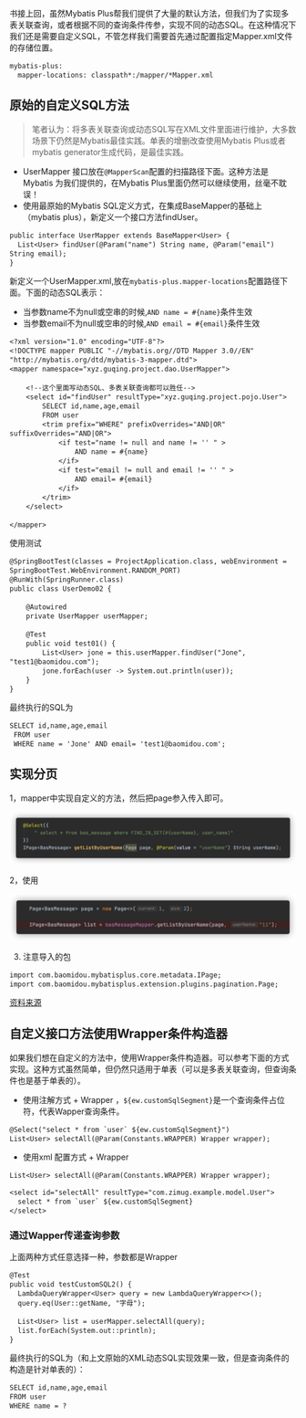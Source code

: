 书接上回，虽然Mybatis Plus帮我们提供了大量的默认方法，但我们为了实现多表关联查询，或者根据不同的查询条件传参，实现不同的动态SQL。在这种情况下我们还是需要自定义SQL，不管怎样我们需要首先通过配置指定Mapper.xml文件的存储位置。

```
mybatis-plus:
  mapper-locations: classpath*:/mapper/*Mapper.xml

```

## 原始的自定义SQL方法

> 笔者认为：将多表关联查询或动态SQL写在XML文件里面进行维护，大多数场景下仍然是Mybatis最佳实践。单表的增删改查使用Mybatis Plus或者mybatis generator生成代码，是最佳实践。

- UserMapper 接口放在`@MapperScan`配置的扫描路径下面。这种方法是Mybatis 为我们提供的，在Mybatis Plus里面仍然可以继续使用，丝毫不耽误！
- 使用最原始的Mybatis SQL定义方式，在集成BaseMapper的基础上（mybatis plus），新定义一个接口方法findUser。

```
public interface UserMapper extends BaseMapper<User> {
  List<User> findUser(@Param("name") String name, @Param("email") String email);
}

```

新定义一个UserMapper.xml,放在`mybatis-plus.mapper-locations`配置路径下面。下面的动态SQL表示：

- 当参数name不为null或空串的时候,`AND name = #{name}`条件生效
- 当参数email不为null或空串的时候,`AND email = #{email}`条件生效

```
<?xml version="1.0" encoding="UTF-8"?>
<!DOCTYPE mapper PUBLIC "-//mybatis.org//DTD Mapper 3.0//EN" "http://mybatis.org/dtd/mybatis-3-mapper.dtd">
<mapper namespace="xyz.guqing.project.dao.UserMapper">

    <!--这个里面写动态SQL、多表关联查询都可以胜任-->
    <select id="findUser" resultType="xyz.guqing.project.pojo.User">
        SELECT id,name,age,email
        FROM user
        <trim prefix="WHERE" prefixOverrides="AND|OR" suffixOverrides="AND|OR">
            <if test="name != null and name != '' " >
                AND name = #{name}
            </if>
            <if test="email != null and email != '' " >
                AND email= #{email}
            </if>
        </trim>
    </select>

</mapper>

```

使用测试

```
@SpringBootTest(classes = ProjectApplication.class, webEnvironment = SpringBootTest.WebEnvironment.RANDOM_PORT)
@RunWith(SpringRunner.class)
public class UserDemo02 {

    @Autowired
    private UserMapper userMapper;

    @Test
    public void test01() {
        List<User> jone = this.userMapper.findUser("Jone", "test1@baomidou.com");
        jone.forEach(user -> System.out.println(user));
    }
}
```

最终执行的SQL为

```
SELECT id,name,age,email
 FROM user
 WHERE name = 'Jone' AND email= 'test1@baomidou.com';
```

##  实现分页

1，mapper中实现自定义的方法，然后把page参入传入即可。

![1709168-20200813102725538-1757549107](pic/1709168-20200813102725538-1757549107.png)

 2，使用

![1709168-20200813102814711-209591750](pic/1709168-20200813102814711-209591750.png)

3. 注意导入的包
```
import com.baomidou.mybatisplus.core.metadata.IPage;
import com.baomidou.mybatisplus.extension.plugins.pagination.Page;
```


[资料来源](https://www.cnblogs.com/shengkai126126/p/13494910.html)

## 自定义接口方法使用Wrapper条件构造器

如果我们想在自定义的方法中，使用Wrapper条件构造器。可以参考下面的方式实现。这种方式虽然简单，但仍然只适用于单表（可以是多表关联查询，但查询条件也是基于单表的）。

- 使用注解方式 + Wrapper ，`${ew.customSqlSegment}`是一个查询条件占位符，代表Wapper查询条件。

```
@Select("select * from `user` ${ew.customSqlSegment}")
List<User> selectAll(@Param(Constants.WRAPPER) Wrapper wrapper);

```

- 使用xml 配置方式 + Wrapper

```
List<User> selectAll(@Param(Constants.WRAPPER) Wrapper wrapper);

```

```
<select id="selectAll" resultType="com.zimug.example.model.User">
  select * from `user` ${ew.customSqlSegment}
</select>

```

### 通过Wapper传递查询参数

上面两种方式任意选择一种，参数都是Wrapper

```
@Test
public void testCustomSQL2() {
  LambdaQueryWrapper<User> query = new LambdaQueryWrapper<>();
  query.eq(User::getName, "字母");

  List<User> list = userMapper.selectAll(query);
  list.forEach(System.out::println);
}

```

最终执行的SQL为（和上文原始的XML动态SQL实现效果一致，但是查询条件的构造是针对单表的）：

```
SELECT id,name,age,email 
FROM user 
WHERE name = ? 
```
